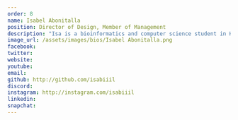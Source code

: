 ```yaml
---
order: 8
name: Isabel Abonitalla
position: Director of Design, Member of Management
description: "Isa is a bioinformatics and computer science student in Hunter College, NY. She believes in providing accessible STEM education, especially to under-served women and minorities. One day, she hopes to see more WOC in the tech industry and positions of power because they didn't experience the discrimination and lack of representation that she had gone through herself--because being one of only a handful women in upper level classes or hackathons can be quite discouraging! At HAX, she leads the design team in maintaining the branding and providing and improving upon content and other documentation; she also supports the management team in delegating tasks, organizing long-term goals, and coordinating the members throughout HAX. In her free time, she actively participates in her campus' clubs and student government, enjoys binge-watching TV shows and consuming too much fast food."
image_url: /assets/images/bios/Isabel Abonitalla.png
facebook: 
twitter: 
website: 
youtube: 
email: 
github: http://github.com/isabiiil
discord: 
instagram: http://instagram.com/isabiiil
linkedin: 
snapchat: 
---
```

